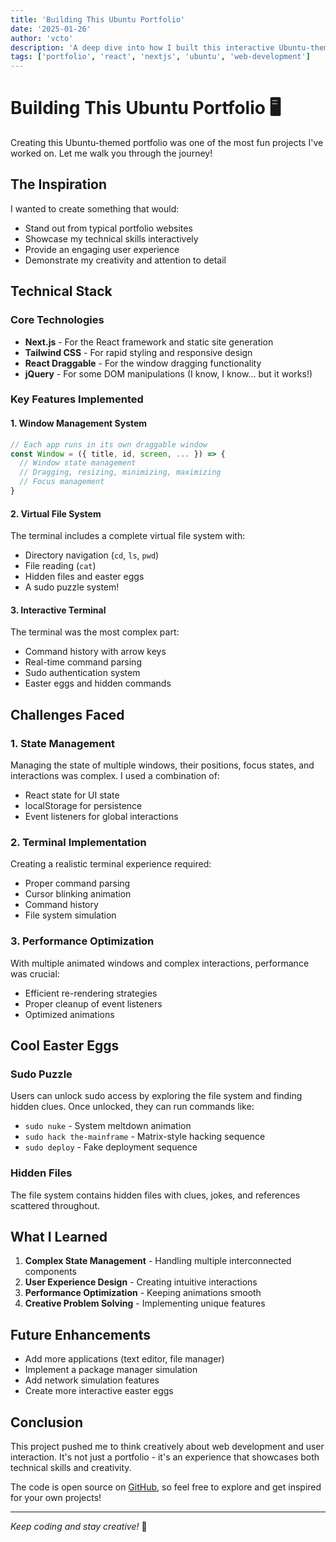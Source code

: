 ```yaml
---
title: 'Building This Ubuntu Portfolio'
date: '2025-01-26'
author: 'vcto'
description: 'A deep dive into how I built this interactive Ubuntu-themed portfolio using React, Next.js, and lots of creativity.'
tags: ['portfolio', 'react', 'nextjs', 'ubuntu', 'web-development']
---
```


# Building This Ubuntu Portfolio 🖥️

Creating this Ubuntu-themed portfolio was one of the most fun projects I've worked on. Let me walk you through the journey!

## The Inspiration

I wanted to create something that would:
- Stand out from typical portfolio websites
- Showcase my technical skills interactively
- Provide an engaging user experience
- Demonstrate my creativity and attention to detail

## Technical Stack

### Core Technologies
- **Next.js** - For the React framework and static site generation
- **Tailwind CSS** - For rapid styling and responsive design
- **React Draggable** - For the window dragging functionality
- **jQuery** - For some DOM manipulations (I know, I know... but it works!)

### Key Features Implemented

#### 1. Window Management System
```javascript
// Each app runs in its own draggable window
const Window = ({ title, id, screen, ... }) => {
  // Window state management
  // Dragging, resizing, minimizing, maximizing
  // Focus management
}
```

#### 2. Virtual File System
The terminal includes a complete virtual file system with:
- Directory navigation (`cd`, `ls`, `pwd`)
- File reading (`cat`)
- Hidden files and easter eggs
- A sudo puzzle system!

#### 3. Interactive Terminal
The terminal was the most complex part:
- Command history with arrow keys
- Real-time command parsing
- Sudo authentication system
- Easter eggs and hidden commands

## Challenges Faced

### 1. State Management
Managing the state of multiple windows, their positions, focus states, and interactions was complex. I used a combination of:
- React state for UI state
- localStorage for persistence
- Event listeners for global interactions

### 2. Terminal Implementation
Creating a realistic terminal experience required:
- Proper command parsing
- Cursor blinking animation
- Command history
- File system simulation

### 3. Performance Optimization
With multiple animated windows and complex interactions, performance was crucial:
- Efficient re-rendering strategies
- Proper cleanup of event listeners
- Optimized animations

## Cool Easter Eggs

### Sudo Puzzle
Users can unlock sudo access by exploring the file system and finding hidden clues. Once unlocked, they can run commands like:
- `sudo nuke` - System meltdown animation
- `sudo hack the-mainframe` - Matrix-style hacking sequence
- `sudo deploy` - Fake deployment sequence

### Hidden Files
The file system contains hidden files with clues, jokes, and references scattered throughout.

## What I Learned

1. **Complex State Management** - Handling multiple interconnected components
2. **User Experience Design** - Creating intuitive interactions
3. **Performance Optimization** - Keeping animations smooth
4. **Creative Problem Solving** - Implementing unique features

## Future Enhancements

- Add more applications (text editor, file manager)
- Implement a package manager simulation
- Add network simulation features
- Create more interactive easter eggs

## Conclusion

This project pushed me to think creatively about web development and user interaction. It's not just a portfolio - it's an experience that showcases both technical skills and creativity.

The code is open source on [GitHub](https://github.com/notvcto/notvcto.github.io), so feel free to explore and get inspired for your own projects!

---

*Keep coding and stay creative!* 🚀